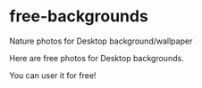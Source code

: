 # free-backgrounds
Nature photos for Desktop background/wallpaper

Here are free photos for Desktop backgrounds.

You can user it for free!
